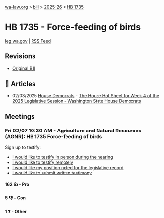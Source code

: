 [wa-law.org](/) > [bill](/bill/) > [2025-26](/bill/2025-26/) > [HB 1735](/bill/2025-26/hb/1735/)

# HB 1735 - Force-feeding of birds
[leg.wa.gov](https://app.leg.wa.gov/billsummary?BillNumber=1735&Year=2025&Initiative=false) | [RSS Feed](./rss.xml)

## Revisions
* [Original Bill](1/)

## 📰 Articles
* 02/03/2025 [House Democrats](/org/house_democrats/) - [The House Hot Sheet for Week 4 of the 2025 Legislative Session – Washington State House Democrats](https://housedemocrats.wa.gov/blog/2025/02/03/the-house-hot-sheet-for-week-4-of-the-2025-legislative-session/#:~:text=HB%201735)

## Meetings
### Fri 02/07 10:30 AM - Agriculture and Natural Resources (AGNR): HB 1735 Force-feeding of birds
Sign up to testify:
* [I would like to testify in person during the hearing](https://app.leg.wa.gov/csi/Testifier/Add?chamber=House&mId=32649&aId=163045&caId=25510&tId=1)
* [I would like to testify remotely](https://app.leg.wa.gov/csi/Testifier/Add?chamber=House&mId=32649&aId=163045&caId=25510&tId=2)
* [I would like my position noted for the legislative record](https://app.leg.wa.gov/csi/Testifier/Add?chamber=House&mId=32649&aId=163045&caId=25510&tId=3)
* [I would like to submit written testimony](https://app.leg.wa.gov/csi/Testifier/Add?chamber=House&mId=32649&aId=163045&caId=25510&tId=4)

#### 162 👍 - Pro

#### 5 👎 - Con

#### 1 ❓ - Other
